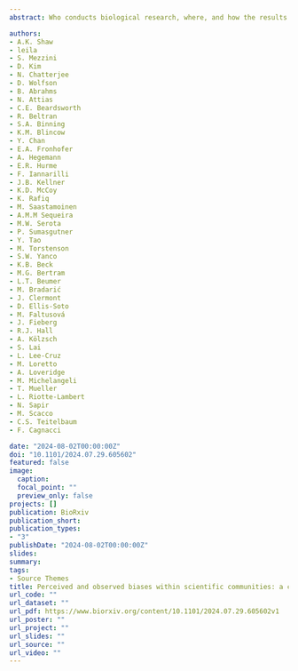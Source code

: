 ```yaml
---
abstract: Who conducts biological research, where, and how the results are disseminated varies among geographies and identities. Identifying and documenting these forms of bias by research communities is a critical first step towards addressing them. We documented perceived and observed biases in movement ecology. Movement ecology is a rapidly expanding sub-discipline of biology, which is strongly underpinned by fieldwork and technology use. First, we surveyed attendees of an international conference, and discussed the results at the conference (comparing uninformed vs informed perceived bias). Although most researchers identified as bias-aware, only a subset of biases were discussed in conversation. Next, by considering author affiliations from publications in the journal Movement Ecology, we found among-country discrepancies between the country of the authors’ affiliation and study site location related to national economics. At the within-country scale, we found that race-gender identities of postgraduate biology researchers in the USA differed from national demographics. We discuss the role of potential specific causes for the emergence of bias in the sub-discipline, e.g. parachute-science or accessibility to fieldwork. Undertaking data-driven analysis of bias within research sub-disciplines can help identify specific barriers and first steps towards the inclusion of a greater diversity of participants in the scientific process.

authors:
- A.K. Shaw
- leila
- S. Mezzini
- D. Kim
- N. Chatterjee
- D. Wolfson
- B. Abrahms
- N. Attias
- C.E. Beardsworth
- R. Beltran
- S.A. Binning
- K.M. Blincow
- Y. Chan
- E.A. Fronhofer
- A. Hegemann
- E.R. Hurme
- F. Iannarilli
- J.B. Kellner
- K.D. McCoy
- K. Rafiq
- M. Saastamoinen
- A.M.M Sequeira
- M.W. Serota
- P. Sumasgutner
- Y. Tao
- M. Torstenson
- S.W. Yanco
- K.B. Beck
- M.G. Bertram
- L.T. Beumer
- M. Bradarić
- J. Clermont
- D. Ellis-Soto
- M. Faltusová
- J. Fieberg
- R.J. Hall
- A. Kölzsch
- S. Lai
- L. Lee-Cruz
- M. Loretto
- A. Loveridge
- M. Michelangeli
- T. Mueller
- L. Riotte-Lambert
- N. Sapir
- M. Scacco
- C.S. Teitelbaum
- F. Cagnacci

date: "2024-08-02T00:00:00Z"
doi: "10.1101/2024.07.29.605602"
featured: false
image:
  caption: 
  focal_point: ""
  preview_only: false
projects: []
publication: BioRxiv
publication_short:  
publication_types:
- "3"
publishDate: "2024-08-02T00:00:00Z"
slides: 
summary: 
tags:
- Source Themes
title: Perceived and observed biases within scientific communities: a case study in movement ecology
url_code: ""
url_dataset: ""
url_pdf: https://www.biorxiv.org/content/10.1101/2024.07.29.605602v1
url_poster: ""
url_project: ""
url_slides: ""
url_source: ""
url_video: ""
---
```

